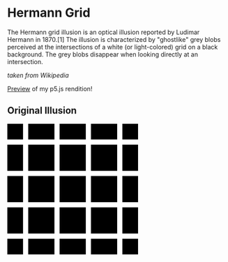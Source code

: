 <h1>Hermann Grid</h1>

The Hermann grid illusion is an optical illusion reported by Ludimar Hermann in 1870.[1] The illusion is characterized by "ghostlike" grey blobs perceived at the intersections of a white (or light-colored) grid on a black background. The grey blobs disappear when looking directly at an intersection.

*taken from Wikipedia*

[Preview](https://preview.p5js.org/arthurfincham/present/D-3Ty82rT) of my p5.js rendition!

<h2>Original Illusion</h2>
<img src="../resources/1920px-HermannGrid.svg.png" width="300" height="300">